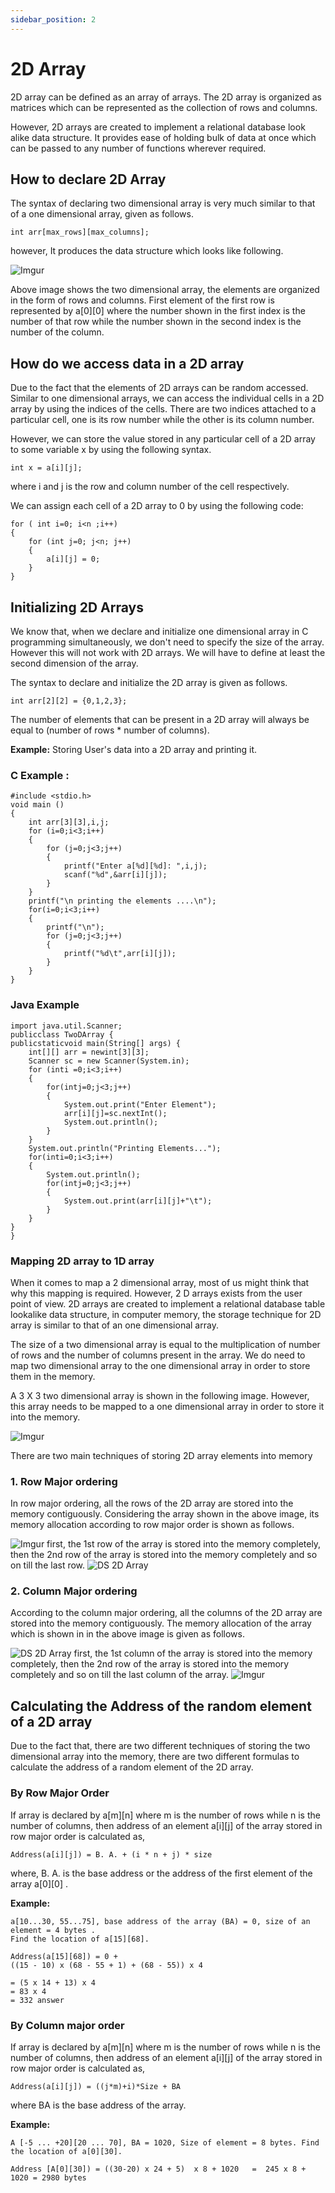 ```yaml
---
sidebar_position: 2
---
```

# 2D Array

2D array can be defined as an array of arrays. The 2D array is organized as matrices which can be represented as the collection of rows and columns.

However, 2D arrays are created to implement a relational database look alike data structure. It provides ease of holding bulk of data at once which can be passed to any number of functions wherever required.

## How to declare 2D Array
The syntax of declaring two dimensional array is very much similar to that of a one dimensional array, given as follows.
```
int arr[max_rows][max_columns];   
```
however, It produces the data structure which looks like following.

![Imgur](https://i.imgur.com/0YcnbaO.png)

Above image shows the two dimensional array, the elements are organized in the form of rows and columns. First element of the first row is represented by a[0][0] where the number shown in the first index is the number of that row while the number shown in the second index is the number of the column.

## How do we access data in a 2D array
Due to the fact that the elements of 2D arrays can be random accessed. Similar to one dimensional arrays, we can access the individual cells in a 2D array by using the indices of the cells. There are two indices attached to a particular cell, one is its row number while the other is its column number.

However, we can store the value stored in any particular cell of a 2D array to some variable x by using the following syntax.
```
int x = a[i][j];   
```
where i and j is the row and column number of the cell respectively.

We can assign each cell of a 2D array to 0 by using the following code:
```
for ( int i=0; i<n ;i++)  
{  
    for (int j=0; j<n; j++)   
    {  
        a[i][j] = 0;   
    }  
}  
```

## Initializing 2D Arrays
We know that, when we declare and initialize one dimensional array in C programming simultaneously, we don't need to specify the size of the array. However this will not work with 2D arrays. We will have to define at least the second dimension of the array.

The syntax to declare and initialize the 2D array is given as follows.
```
int arr[2][2] = {0,1,2,3};   
```
The number of elements that can be present in a 2D array will always be equal to (number of rows * number of columns).

**Example:** Storing User's data into a 2D array and printing it.

### C Example :
```
#include <stdio.h>  
void main ()  
{  
    int arr[3][3],i,j;   
    for (i=0;i<3;i++)  
    {  
        for (j=0;j<3;j++)  
        {  
            printf("Enter a[%d][%d]: ",i,j);              
            scanf("%d",&arr[i][j]);  
        }  
    }  
    printf("\n printing the elements ....\n");   
    for(i=0;i<3;i++)  
    {  
        printf("\n");  
        for (j=0;j<3;j++)  
        {  
            printf("%d\t",arr[i][j]);  
        }  
    }  
}  
```
### Java Example
```
import java.util.Scanner;  
publicclass TwoDArray {  
publicstaticvoid main(String[] args) {  
    int[][] arr = newint[3][3];  
    Scanner sc = new Scanner(System.in);  
    for (inti =0;i<3;i++)  
    {  
        for(intj=0;j<3;j++)  
        {  
            System.out.print("Enter Element");  
            arr[i][j]=sc.nextInt();  
            System.out.println();  
        }  
    }  
    System.out.println("Printing Elements...");  
    for(inti=0;i<3;i++)  
    {   
        System.out.println();  
        for(intj=0;j<3;j++)  
        {  
            System.out.print(arr[i][j]+"\t");  
        }  
    }  
}  
}  
```

### Mapping 2D array to 1D array
When it comes to map a 2 dimensional array, most of us might think that why this mapping is required. However, 2 D arrays exists from the user point of view. 2D arrays are created to implement a relational database table lookalike data structure, in computer memory, the storage technique for 2D array is similar to that of an one dimensional array.

The size of a two dimensional array is equal to the multiplication of number of rows and the number of columns present in the array. We do need to map two dimensional array to the one dimensional array in order to store them in the memory.

A 3 X 3 two dimensional array is shown in the following image. However, this array needs to be mapped to a one dimensional array in order to store it into the memory.

![Imgur](https://i.imgur.com/l09IASC.png)

There are two main techniques of storing 2D array elements into memory

### 1. Row Major ordering
In row major ordering, all the rows of the 2D array are stored into the memory contiguously. Considering the array shown in the above image, its memory allocation according to row major order is shown as follows.

![Imgur](https://i.imgur.com/Q8UQR6z.png)
first, the 1st row of the array is stored into the memory completely, then the 2nd row of the array is stored into the memory completely and so on till the last row.
![DS 2D Array](https://i.imgur.com/4XDheMf.png)

### 2. Column Major ordering
According to the column major ordering, all the columns of the 2D array are stored into the memory contiguously. The memory allocation of the array which is shown in in the above image is given as follows.

![DS 2D Array](https://i.imgur.com/652sKLN.png)
first, the 1st column of the array is stored into the memory completely, then the 2nd row of the array is stored into the memory completely and so on till the last column of the array.
![Imgur](https://i.imgur.com/0UKVjvi.png)

## Calculating the Address of the random element of a 2D array
Due to the fact that, there are two different techniques of storing the two dimensional array into the memory, there are two different formulas to calculate the address of a random element of the 2D array.

### By Row Major Order
If array is declared by a[m][n] where m is the number of rows while n is the number of columns, then address of an element a[i][j] of the array stored in row major order is calculated as,
```
Address(a[i][j]) = B. A. + (i * n + j) * size   
```
where, B. A. is the base address or the address of the first element of the array a[0][0] .

**Example:**
```
a[10...30, 55...75], base address of the array (BA) = 0, size of an element = 4 bytes .   
Find the location of a[15][68].   
  
Address(a[15][68]) = 0 +   
((15 - 10) x (68 - 55 + 1) + (68 - 55)) x 4  
  
= (5 x 14 + 13) x 4  
= 83 x 4   
= 332 answer   
```

### By Column major order
If array is declared by a[m][n] where m is the number of rows while n is the number of columns, then address of an element a[i][j] of the array stored in row major order is calculated as,
```
Address(a[i][j]) = ((j*m)+i)*Size + BA   
```
where BA is the base address of the array.

**Example:**
```
A [-5 ... +20][20 ... 70], BA = 1020, Size of element = 8 bytes. Find the location of a[0][30].   
  
Address [A[0][30]) = ((30-20) x 24 + 5)  x 8 + 1020   =  245 x 8 + 1020 = 2980 bytes  
```
